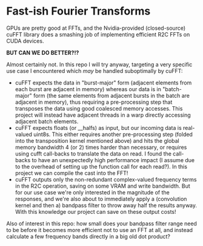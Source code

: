 # Fast-ish Fourier Transforms

GPUs are pretty good at FFTs, and the Nvidia-provided (closed-source) cuFFT library does a smashing job of implementing efficient R2C FFTs on CUDA devices.

**BUT CAN WE DO BETTER?!?**

Almost certainly not. In this repo I will try anyway, targeting a very specific use case I encountered which *may* be handled suboptimally by cuFFT:

- cuFFT expects the data in "burst-major" form (adjacent elements from each burst are adjacent in memory) whereas our data is in "batch-major" form (the same elements from adjacent bursts in the batch are adjacent in memory), thus requiring a pre-processing step that transposes the data using good coalesced memory accesses. This project will instead have adjacent threads in a warp directly accessing adjacent batch elements. 
- cuFFT expects floats (or __halfs) as input, but our incoming data is real-valued uint8s. This either requires another pre-processing step (folded into the transposition kernel mentioned above) and hits the global memory bandwidth 4 (or 2) times harder than necessary, or requires using cufft call-backs to translate the data on read. I found the call-backs to have an unexpectedly high performance impact (I assume due to the overhead of setting up the function call for each read?). In this project we can compile the cast into the FFT!
- cuFFT outputs only the non-redundant complex-valued frequency terms in the R2C operation, saving on some VRAM and write bandwidth. But for our use case we're only interested in the magnitude of the responses, and we're also about to immediately apply a (convolution kernel and then a) bandpass filter to throw away half the results anyway. With this knowledge our project can save on these output costs!  

Also of interest in this repo: how small does your bandpass filter range need to be before it becomes more efficient not to use an FFT at all, and instead calculate a few frequency bands directly in a big old dot product?

